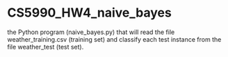 # CS5990_HW4_naive_bayes
the Python program (naive_bayes.py) that will read the file weather_training.csv (training set) and classify each test instance from the file weather_test (test set). 
